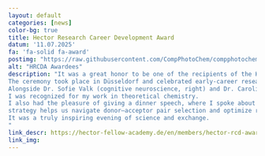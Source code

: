 ```yaml
---
layout: default
categories: [news]
color-bg: true
title: Hector Research Career Development Award
datum: '11.07.2025'
fa: 'fa-solid fa-award'
postimg: "https://raw.githubusercontent.com/CompPhotoChem/compphotochem.github.io/main/img/gallery/HFA_RCD-award_2025.jpeg"
alt: "HRCDA Awardees"
description: "It was a great honor to be one of the recipients of the Hector Research Career Development Award this year. 
The ceremony took place in Düsseldorf and celebrated early-career researchers pushing the boundaries in their fields. 
Alongside Dr. Sofie Valk (cognitive neuroscience, right) and Dr. Carolin Victoria Schneider (digital medicine, middle), 
I was recognized for my work in theoretical chemistry. 
I also had the pleasure of giving a dinner speech, where I spoke about my research on selective energy transfer catalysis—focusing on how this 
strategy helps us navigate donor–acceptor pair selection and optimize reaction conditions to streamline the synthesis of selective isomers. 
It was a truly inspiring evening of science and exchange.
"
link_descr: https://hector-fellow-academy.de/en/members/hector-rcd-awardees/
link_img: 
---
```


